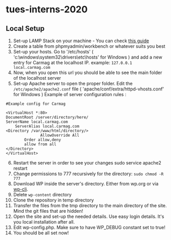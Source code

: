 # tues-interns-2020

## Local Setup

1. Set-up LAMP Stack on your machine - You can check [this guide](https://www.digitalocean.com/community/tutorials/how-to-install-linux-apache-mysql-php-lamp-stack-ubuntu-18-04)
2. Create a table from phpmyadmin/workbench or whatever suits you best
3. Set-up your hosts. Go to '/etc/hosts' ( 'c:\windows\system32\drivers\etc\hosts' for Windows )  and add a new entry for Carmag at the localhost IP. example: `127.0.0.1 local.carmag.com`
4. Now, when you open this url you should be able to see the main folder of the localhost server
5. Set-up Apache server to open the proper folder. Edit the `/etc/apache2/apache2.conf` file ( 'apache/conf/extra/httpd-vhosts.conf' for Windows )
Example of server configuration rules :
```
#Example config for Carmag

<VirtualHost *:80>
DocumentRoot /server/directory/here/
ServerName local.carmag.com
    ServerAlias local.carmag.com
<Directory /var/www/html/directory/>
               AllowOverride All
        Order allow,deny
        allow from all
</Directory>
</VirtualHost>
```
6. Restart the server in order to see your changes sudo service apache2 restart
7. Change permissions to  777 recursively for the directory: `sudo chmod -R 777`
8. Download WP inside the server's directory. Either from wp.org or via [wp-cli](https://wp-cli.org/).
9. Delete `wp-content` directory
10. Clone the repository in temp directory
11. Transfer the files from the tmp directory to the main directory of the site. Mind the git files that are hidden!
12. Open the site and set-up the needed details. Use easy login details. It's you local installation after all.
13. Edit wp-config.php. Make sure to have WP_DEBUG constant set to true!
14. You should be all set now!

